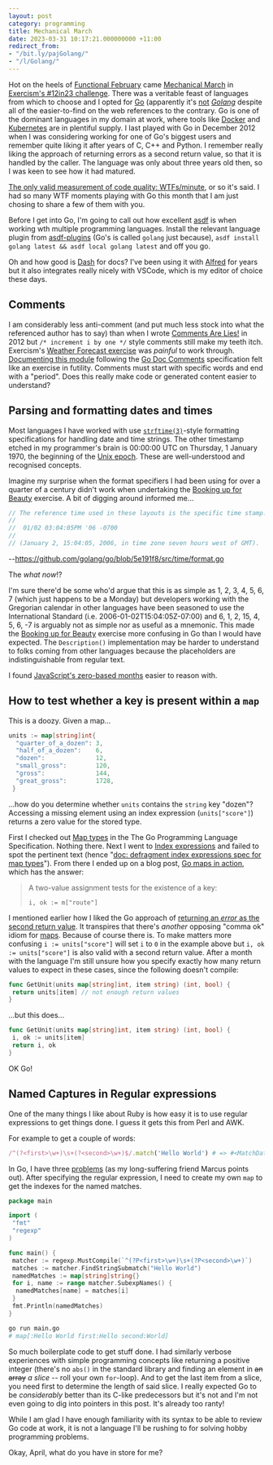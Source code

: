 ```yaml
---
layout: post
category: programming
title: Mechanical March
date: 2023-03-31 10:17:21.000000000 +11:00
redirect_from:
- "/bit.ly/pajGolang/"
- "/l/Golang/"
---
```

Hot on the heels of [Functional February] came [Mechanical March] in [Exercism's
#12in23 challenge]. There was a veritable feast of languages from which to
choose and I opted for [Go] (apparently it's [not] _[Golang]_ despite all of the
easier-to-find on the web references to the contrary. Go is one of the
dominant languages in my domain at work, where tools like [Docker] and
[Kubernetes] are in plentiful supply. I last played with Go in December 2012
when I was considering working for one of Go's biggest users and remember quite
liking it after years of C, C++ and Python. I remember really liking the
approach of returning errors as a second return value, so that it is handled by
the caller. The language was only about three years old then, so I was keen to
see how it had matured.

[The only valid measurement of code quality: WTFs/minute], or so it's said. I
had so many WTF moments playing with Go this month that I am just chosing to
share a few of them with you.

Before I get into Go, I'm going to call out how excellent [asdf] is when working
wth multiple programming languages. Install the relevant language plugin from
[asdf-plugins] (Go's is called `golang` just because), `asdf install golang
latest && asdf local golang latest` and off you go.

Oh and how good is [Dash] for docs? I've been using it with [Alfred] for years
but it also integrates really nicely with VSCode, which is my editor of choice
these days.

## Comments

I am considerably less anti-comment (and put much less stock into what the
referenced author has to say) than when I wrote [Comments Are Lies!] in 2012 but
`/* increment i by one */` style comments still make my teeth itch. Exercism's
[Weather Forecast exercise] was _painful_ to work through. [Documenting this
module] following the [Go Doc Comments] specification felt like an exercise in
futility.  Comments must start with specific words and end with a "period". Does
this really make code or generated content easier to understand?

## Parsing and formatting dates and times

Most languages I have worked with use [`strftime(3)`]-style formatting
specifications for handling date and time strings. The other timestamp etched in
my programmer's brain is 00:00:00 UTC on Thursday, 1 January 1970, the beginning
of the [Unix epoch]. These are well-understood and recognised concepts.

Imagine my surprise when the format specifiers I had been using for over a
quarter of a century didn't work when undertaking the [Booking up for Beauty]
exercise. A bit of digging around informed me...

```go
// The reference time used in these layouts is the specific time stamp:
//
//  01/02 03:04:05PM '06 -0700
//
// (January 2, 15:04:05, 2006, in time zone seven hours west of GMT).
```

--<https://github.com/golang/go/blob/5e191f8/src/time/format.go>

The _what now_!?

I'm sure there'd be some who'd argue that this is as simple as 1, 2, 3, 4, 5, 6,
7 (which just happens to be a Monday) but developers working with the Gregorian
calendar in other languages have been seasoned to use the International Standard
(i.e. 2006-01-02T15:04:05Z-07:00) and 6, 1, 2, 15, 4, 5, 6, -7 is arguably not
as simple nor as useful as a mnemonic. This made the [Booking up for Beauty]
exercise more confusing in Go than I would have expected. The `Description()`
implementation may be harder to understand to folks coming from other languages
because the placeholders are indistinguishable from regular text.

I found [JavaScript's zero-based months] easier to reason with.

## How to test whether a key is present within a `map`

This is a doozy. Given a map...

```go
units := map[string]int{
  "quarter_of_a_dozen": 3,
  "half_of_a_dozen":    6,
  "dozen":              12,
  "small_gross":        120,
  "gross":              144,
  "great_gross":        1728,
 }
```

...how do you determine whether `units` contains the `string` key "dozen"?
Accessing a missing element using an index expression (`units["score"]`) returns
a zero value for the stored type.

First I checked out [Map types] in the The Go Programming Language
Specification. Nothing there. Next I went to [Index expressions] and failed to
spot the pertinent text (hence "[doc: defragment index expressions spec for map
types]"). From there I ended up on a blog post, [Go maps in action], which has
the answer:

> A two-value assignment tests for the existence of a key:
>
> `i, ok := m["route"]`

I mentioned earlier how I liked the Go approach of [returning an _error_ as the
second return value][multiple-returns]. It transpires that there's _another_
opposing "comma ok" idiom for [maps]. Because of course there is. To make
matters more confusing `i := units["score"]` will set `i` to `0` in the example
above but `i, ok := units["score"]` is also valid with a second return value.
After a month with the language I'm still unsure how you specify exactly how
many return values to expect in these cases, since the following doesn't
compile:

```go
func GetUnit(units map[string]int, item string) (int, bool) {
 return units[item] // not enough return values
}
```

...but this does...

```go
func GetUnit(units map[string]int, item string) (int, bool) {
 i, ok := units[item]
 return i, ok
}
```

OK Go!

## Named Captures in Regular expressions

One of the many things I like about Ruby is how easy it is to use regular
expressions to get things done. I guess it gets this from Perl and AWK.

For example to get a couple of words:

```ruby
/^(?<first>\w+)\s+(?<second>\w+)$/.match('Hello World') # => #<MatchData "Hello World" first:"Hello" second:"World">
```

In Go, I have three [problems] (as my long-suffering friend Marcus points out).
After specifying the regular expression, I need to create my own `map` to get
 the indexes for the named matches.

```go
package main

import (
 "fmt"
 "regexp"
)

func main() {
 matcher := regexp.MustCompile(`^(?P<first>\w+)\s+(?P<second>\w+)`)
 matches := matcher.FindStringSubmatch("Hello World")
 namedMatches := map[string]string{}
 for i, name := range matcher.SubexpNames() {
  namedMatches[name] = matches[i]
 }
 fmt.Println(namedMatches)
}
```

```sh
go run main.go
# map[:Hello World first:Hello second:World]
```

So much boilerplate code to get stuff done. I had similarly verbose experiences
with simple programming concepts like returning a positive integer (there's no
`abs()` in the standard library and finding an element in ~~an array~~ _a slice_
-- roll your own `for`-loop). And to get the last item from a slice, you need
first to determine the length of said slice. I really expected Go to be
_considerably_ better than its C-like predecessors but it's not and I'm not even
going to dig into pointers in this post. It's already too ranty!

While I am glad I have enough familiarity with its syntax to be able to review
Go code at work, it is not a language I'll be rushing to for solving hobby
programming problems.

Okay, April, what do you have in store for me?

<!-- Bookmarks for this post -->
[Alfred]: https://www.alfredapp.com/blog/productivity/dash-quicker-api-documentation-search/
[Booking up for Beauty]: https://exercism.org/tracks/go/exercises/booking-up-for-beauty/solutions/johnsyweb
[Comments Are Lies!]: /blog/2012/10/31/comments-are-lies/
[Dash]: https://kapeli.com/dash
[Docker]: https://www.docker.com
[Documenting this module]: https://exercism.org/tracks/go/exercises/weather-forecast/solutions/johnsyweb
[Exercism's #12in23 challenge]: https://exercism.org/challenges/12in23
[Functional February]: /blog/2023/02/28/functional-february/
[Go Doc Comments]: https://tip.golang.org/doc/comment
[Go maps in action]: https://go.dev/blog/maps
[Go]: https://go.dev
[Golang]: https://trends.google.com/trends/explore?date=all&q=golang,Go%20programming%20language,Go,%2Fm%2F05b1n7
[Index expressions]: https://go.dev/ref/spec#Index_expressions
[JavaScript's zero-based months]: https://stackoverflow.com/a/1453095/78845
[Kubernetes]: https://kubernetes.io
[Map Types]: https://go.dev/ref/spec#Map_types
[Mechanical March]: https://youtu.be/_PPXEJZ7gOg
[The only valid measurement of code quality: WTFs/minute]: https://www.osnews.com/story/19266/wtfsm/
[Unix epoch]: https://en.wikipedia.org/wiki/Unix_time
[Weather Forecast exercise]: https://exercism.org/tracks/go/exercises/weather-forecast
[`strftime(3)`]: https://man7.org/linux/man-pages/man3/strftime.3.html
[asdf-plugins]: https://github.com/asdf-vm/asdf-plugins
[asdf]: https://asdf-vm.com/
[doc: defragment index expressions spec for map types]: https://go-review.googlesource.com/c/go/+/480315/1
[maps]: https://go.dev/doc/effective_go#maps
[multiple-returns]: https://go.dev/doc/effective_go#multiple-returns
[not]: https://go.dev/doc/faq#go_or_golang
[problems]: https://blog.codinghorror.com/regular-expressions-now-you-have-two-problems/
